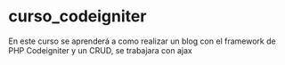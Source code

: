 # curso_codeigniter
En este curso se aprenderá a como realizar un blog con el framework de PHP Codeigniter y un CRUD, se trabajara con ajax 
